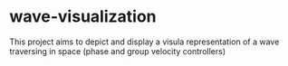 # wave-visualization
This project aims to depict and display a visula representation of a wave traversing in space (phase and group velocity controllers)
